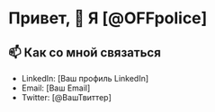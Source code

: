 # Привет, 👋 Я [@OFFpolice]

## 📫 Как со мной связаться

- LinkedIn: [Ваш профиль LinkedIn]
- Email: [Ваш Email]
- Twitter: [@ВашТвиттер]
